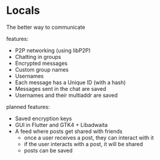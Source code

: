 # Locals
The better way to communicate

features:
* P2P networking (using libP2P)
* Chatting in groups
* Encrypted messages
* Custom group names
* Usernames
* Each message has a Unique ID (with a hash)
* Messages sent in the chat are saved
* Usernames and their multiaddr are saved 

planned features:
* Saved encryption keys
* GUI in Flutter and GTK4 + Libadwaita
* A feed where posts get shared with friends
  * once a user receives a post, they can interact with it 
  * if the user interacts with a post, it will be shared 
  * posts can be saved